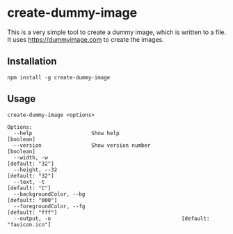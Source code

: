 # create-dummy-image

This is a very simple tool to create a dummy image, which is written to a file. It uses <https://dummyimage.com> to create the images.

## Installation

`npm install -g create-dummy-image`

## Usage

`create-dummy-image <options>`

```
Options:
  --help                   Show help                                   [boolean]
  --version                Show version number                         [boolean]
  --width, -w                                                    [default: "32"]
  --height, --32                                                 [default: "32"]
  --text, -t                                                      [default: "C"]
  --backgroundColor, --bg                                       [default: "000"]
  --foregroundColor, --fg                                       [default: "fff"]
  --output, -o                                          [default: "favicon.ico"]
```

